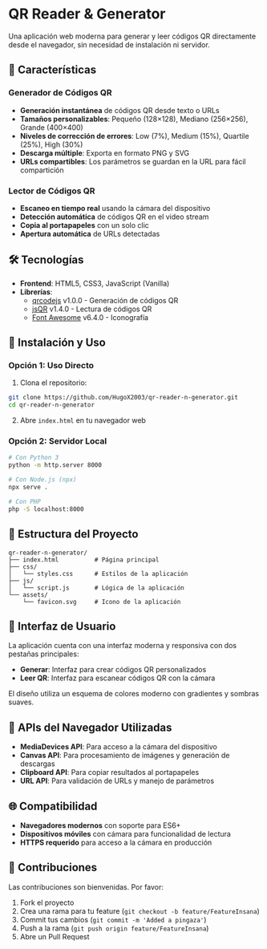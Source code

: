 # QR Reader & Generator

Una aplicación web moderna para generar y leer códigos QR directamente desde el navegador, sin necesidad de instalación ni servidor.

## 🚀 Características

### Generador de Códigos QR
- **Generación instantánea** de códigos QR desde texto o URLs 
- **Tamaños personalizables**: Pequeño (128×128), Mediano (256×256), Grande (400×400)
- **Niveles de corrección de errores**: Low (7%), Medium (15%), Quartile (25%), High (30%)
- **Descarga múltiple**: Exporta en formato PNG y SVG
- **URLs compartibles**: Los parámetros se guardan en la URL para fácil compartición

### Lector de Códigos QR
- **Escaneo en tiempo real** usando la cámara del dispositivo
- **Detección automática** de códigos QR en el video stream 
- **Copia al portapapeles** con un solo clic 
- **Apertura automática** de URLs detectadas 

## 🛠️ Tecnologías

- **Frontend**: HTML5, CSS3, JavaScript (Vanilla)
- **Librerías**:
  - [qrcodejs](https://github.com/davidshimjs/qrcodejs) v1.0.0 - Generación de códigos QR 
  - [jsQR](https://github.com/cozmo/jsQR) v1.4.0 - Lectura de códigos QR 
  - [Font Awesome](https://fontawesome.com/) v6.4.0 - Iconografía 

## 🚀 Instalación y Uso

### Opción 1: Uso Directo
1. Clona el repositorio:
```bash
git clone https://github.com/HugoX2003/qr-reader-n-generator.git
cd qr-reader-n-generator
```

2. Abre `index.html` en tu navegador web

### Opción 2: Servidor Local
```bash
# Con Python 3
python -m http.server 8000

# Con Node.js (npx)
npx serve .

# Con PHP
php -S localhost:8000
```

## 📁 Estructura del Proyecto

```
qr-reader-n-generator/
├── index.html          # Página principal
├── css/
│   └── styles.css      # Estilos de la aplicación
├── js/
│   └── script.js       # Lógica de la aplicación
└── assets/
    └── favicon.svg     # Icono de la aplicación
```

## 🎨 Interfaz de Usuario

La aplicación cuenta con una interfaz moderna y responsiva con dos pestañas principales:

- **Generar**: Interfaz para crear códigos QR personalizados
- **Leer QR**: Interfaz para escanear códigos QR con la cámara

El diseño utiliza un esquema de colores moderno con gradientes y sombras suaves.

## 🔧 APIs del Navegador Utilizadas

- **MediaDevices API**: Para acceso a la cámara del dispositivo
- **Canvas API**: Para procesamiento de imágenes y generación de descargas
- **Clipboard API**: Para copiar resultados al portapapeles 
- **URL API**: Para validación de URLs y manejo de parámetros 

## 🌐 Compatibilidad

- **Navegadores modernos** con soporte para ES6+
- **Dispositivos móviles** con cámara para funcionalidad de lectura
- **HTTPS requerido** para acceso a la cámara en producción

## 🤝 Contribuciones

Las contribuciones son bienvenidas. Por favor:

1. Fork el proyecto
2. Crea una rama para tu feature (`git checkout -b feature/FeatureInsana`)
3. Commit tus cambios (`git commit -m 'Added a pingaza'`)
4. Push a la rama (`git push origin feature/FeatureInsana`)
5. Abre un Pull Request
